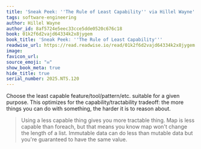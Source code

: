 ```yaml
---
title: 'Sneak Peek: ''The Rule of Least Capability'' via Hillel Wayne'
tags: software-engineering
author: Hillel Wayne
author_id: 8af5724e5eec33cce5dde0520c676c18
book: 01k2f6d2vajd64334k2x8jygem
book_title: 'Sneak Peek: ''The Rule of Least Capability'''
readwise_url: https://read.readwise.io/read/01k2f6d2vajd64334k2x8jygem
image:
favicon_url:
source_emoji: "✉️"
show_book_meta: true
hide_title: true
serial_number: 2025.NTS.120
---
```

Choose the least capable feature/tool/pattern/etc. suitable for a given purpose. This optimizes for the capability/tractability tradeoff: the more things you can do with something, the harder it is to reason about.

> Using a less capable thing gives you more tractable thing. Map is less capable than foreach, but that means you know map won't change the length of a list. Immutable data can do less than mutable data but you're guaranteed to have the same value.
